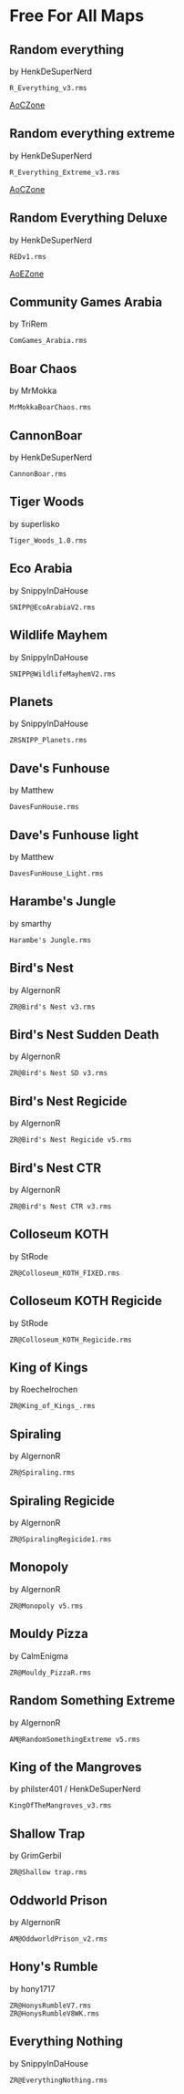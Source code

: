 Free For All Maps
=================

Random everything
-----------------
by HenkDeSuperNerd

`R_Everything_v3.rms`

[AoCZone](https://www.aoczone.net/viewtopic.php?f=104&t=135135&p=541245#p541245)


Random everything extreme
-------------------------
by HenkDeSuperNerd

`R_Everything_Extreme_v3.rms`

[AoCZone](https://www.aoczone.net/viewtopic.php?f=104&t=135135&p=541245#p541245)


Random Everything Deluxe
-------------------------
by HenkDeSuperNerd

`REDv1.rms`

[AoEZone](https://www.aoezone.net/threads/random-everything-deluxe.138317/)


Community Games Arabia
----------------------
by TriRem

`ComGames_Arabia.rms`


Boar Chaos
----------
by MrMokka

`MrMokkaBoarChaos.rms`


CannonBoar
----------
by HenkDeSuperNerd

`CannonBoar.rms`


Tiger Woods
-----------
by superlisko

`Tiger_Woods_1.0.rms`


Eco Arabia
----------
by SnippyInDaHouse

`SNIPP@EcoArabiaV2.rms`


Wildlife Mayhem
---------------
by SnippyInDaHouse

`SNIPP@WildlifeMayhemV2.rms`


Planets
-------
by SnippyInDaHouse

`ZRSNIPP_Planets.rms`


Dave's Funhouse
---------------
by Matthew

`DavesFunHouse.rms`


Dave's Funhouse light
---------------------
by Matthew

`DavesFunHouse_Light.rms`


Harambe's Jungle
----------------
by smarthy

`Harambe's Jungle.rms`


Bird's Nest
-----------
by AlgernonR

`ZR@Bird's Nest v3.rms`


Bird's Nest Sudden Death
------------------------
by AlgernonR

`ZR@Bird's Nest SD v3.rms`


Bird's Nest Regicide
--------------------
by AlgernonR

`ZR@Bird's Nest Regicide v5.rms`


Bird's Nest CTR
---------------
by AlgernonR

`ZR@Bird's Nest CTR v3.rms`


Colloseum KOTH
--------------
by StRode

`ZR@Colloseum_KOTH_FIXED.rms`


Colloseum KOTH Regicide
-----------------------
by StRode

`ZR@Colloseum_KOTH_Regicide.rms`


King of Kings
-------------
by Roechelrochen

`ZR@King_of_Kings_.rms`


Spiraling
-------------
by AlgernonR

`ZR@Spiraling.rms`


Spiraling Regicide
------------------
by AlgernonR

`ZR@SpiralingRegicide1.rms`


Monopoly
--------
by AlgernonR

`ZR@Monopoly v5.rms`


Mouldy Pizza
------------
by CalmEnigma

`ZR@Mouldy_PizzaR.rms`


Random Something Extreme
------------------------
by AlgernonR

`AM@RandomSomethingExtreme v5.rms`


King of the Mangroves
------------------------
by philster401 / HenkDeSuperNerd

`KingOfTheMangroves_v3.rms`


Shallow Trap
------------------------
by GrimGerbil

`ZR@Shallow trap.rms`


Oddworld Prison
------------------------
by AlgernonR

`AM@OddworldPrison_v2.rms`


Hony's Rumble
------------------------
by hony1717

`ZR@HonysRumbleV7.rms`  
`ZR@HonysRumbleV8WK.rms`


Everything Nothing
------------------------
by SnippyInDaHouse

`ZR@EverythingNothing.rms`

